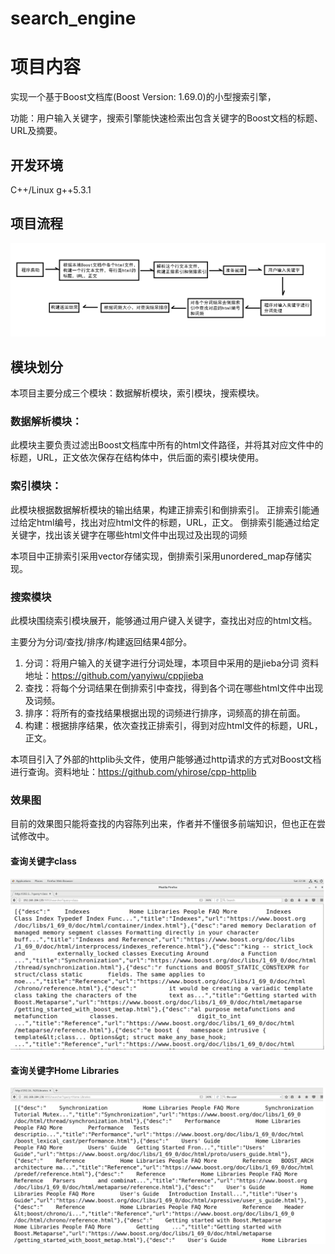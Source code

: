 # search_engine

# 项目内容
实现一个基于Boost文档库(Boost Version: 1.69.0)的小型搜索引擎，

功能：用户输入关键字，搜索引擎能快速检索出包含关键字的Boost文档的标题、URL及摘要。

## 开发环境
C++/Linux g++5.3.1

## 项目流程

![Image text](https://github.com/ferlanymh/search_engine/blob/master/%E6%90%9C%E7%B4%A2%E5%BC%95%E6%93%8E%E9%A1%B9%E7%9B%AE%E6%B5%81%E7%A8%8B%E5%9B%BE.png)
## 模块划分
本项目主要分成三个模块：数据解析模块，索引模块，搜索模块。

### 数据解析模块：
  此模块主要负责过滤出Boost文档库中所有的html文件路径，并将其对应文件中的标题，URL，正文依次保存在结构体中，供后面的索引模块使用。
  
### 索引模块：
  此模块根据数据解析模块的输出结果，构建正排索引和倒排索引。
  正排索引能通过给定html编号，找出对应html文件的标题，URL，正文。
  倒排索引能通过给定关键字，找出该关键字在哪些html文件中出现过及出现的词频
  
  本项目中正排索引采用vector存储实现，倒排索引采用unordered_map存储实现。

### 搜索模块
  此模块围绕索引模块展开，能够通过用户键入关键字，查找出对应的html文档。
  
  主要分为分词/查找/排序/构建返回结果4部分。
  
  1. 分词：将用户输入的关键字进行分词处理，本项目中采用的是jieba分词    资料地址：https://github.com/yanyiwu/cppjieba
  2. 查找：将每个分词结果在倒排索引中查找，得到各个词在哪些html文件中出现及词频。
  3. 排序：将所有的查找结果根据出现的词频进行排序，词频高的排在前面。
  4. 构建：根据排序结果，依次查找正排索引，得到对应html文件的标题，URL，正文。

本项目引入了外部的httplib头文件，使用户能够通过http请求的方式对Boost文档进行查询。资料地址：https://github.com/yhirose/cpp-httplib
  
### 效果图  
  目前的效果图只能将查找的内容陈列出来，作者并不懂很多前端知识，但也正在尝试修改中。
#### 查询关键字class
![Image text](https://github.com/ferlanymh/search_engine/blob/master/%E6%9F%A5%E8%AF%A2%E5%85%B3%E9%94%AE%E5%AD%97class%E7%9A%84%E6%95%88%E6%9E%9C%E5%9B%BE.png)


#### 查询关键字Home Libraries

![Image text](https://github.com/ferlanymh/search_engine/blob/master/%E6%9F%A5%E8%AF%A2%E5%85%B3%E9%94%AE%E5%AD%97Home%20Libraries.png)

